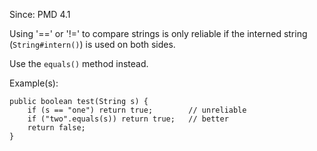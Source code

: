 Since: PMD 4.1

Using '==' or '!=' to compare strings is only reliable if the interned string (`String#intern()`)
is used on both sides.

Use the `equals()` method instead.

Example(s):
```
public boolean test(String s) {
    if (s == "one") return true;        // unreliable
    if ("two".equals(s)) return true;   // better
    return false;
}
```
